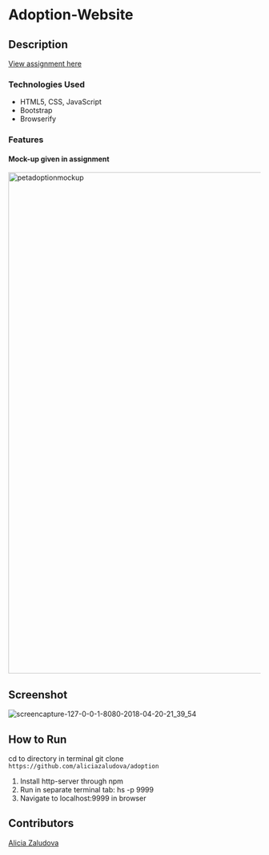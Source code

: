# Adoption-Website
## Description
[View assignment here](https://github.com/nss-nightclass-projects/adoption-website)
### Technologies Used
- HTML5, CSS, JavaScript
- Bootstrap
- Browserify

### Features
#### Mock-up given in assignment
<img width="999" alt="petadoptionmockup" src="https://user-images.githubusercontent.com/33577725/39073738-68bb2c86-44b4-11e8-8703-041aa4ffd983.png">

## Screenshot
![screencapture-127-0-0-1-8080-2018-04-20-21_39_54](https://user-images.githubusercontent.com/33577725/39079593-88c7af66-44e3-11e8-8f83-3656f244a76c.png)

## How to Run
cd to directory in terminal
git clone ```https://github.com/aliciazaludova/adoption```
1. Install http-server through npm
2. Run in separate terminal tab: hs -p 9999
3. Navigate to localhost:9999 in browser
## Contributors
[Alicia Zaludova](https://github.com/aliciazaludova)